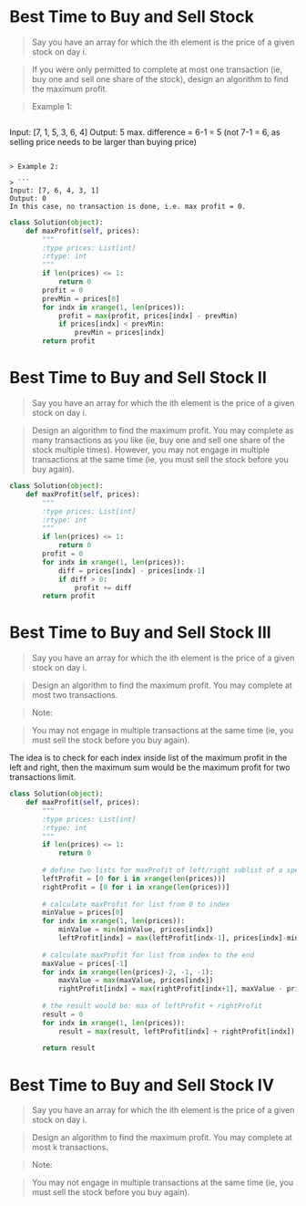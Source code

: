 # Best Time to Buy and Sell Stock

> Say you have an array for which the ith element is the price of a given stock on day i.

> If you were only permitted to complete at most one transaction (ie, buy one and sell one share of the stock), design an algorithm to find the maximum profit.

> Example 1:

> ```
Input: [7, 1, 5, 3, 6, 4]
Output: 5
max. difference = 6-1 = 5 (not 7-1 = 6, as selling price needs to be larger than buying price)
```

> Example 2:

> ```
Input: [7, 6, 4, 3, 1]
Output: 0
In this case, no transaction is done, i.e. max profit = 0.
```

```Python
class Solution(object):
    def maxProfit(self, prices):
        """
        :type prices: List[int]
        :rtype: int
        """
        if len(prices) <= 1:
            return 0
        profit = 0
        prevMin = prices[0]
        for indx in xrange(1, len(prices)):
            profit = max(profit, prices[indx] - prevMin)
            if prices[indx] < prevMin:
                prevMin = prices[indx]
        return profit
```

# Best Time to Buy and Sell Stock II

> Say you have an array for which the ith element is the price of a given stock on day i.

> Design an algorithm to find the maximum profit. You may complete as many transactions as you like (ie, buy one and sell one share of the stock multiple times). However, you may not engage in multiple transactions at the same time (ie, you must sell the stock before you buy again).

```Python
class Solution(object):
    def maxProfit(self, prices):
        """
        :type prices: List[int]
        :rtype: int
        """
        if len(prices) <= 1:
            return 0
        profit = 0
        for indx in xrange(1, len(prices)):
            diff = prices[indx] - prices[indx-1]
            if diff > 0:
                profit += diff
        return profit
```

# Best Time to Buy and Sell Stock III

> Say you have an array for which the ith element is the price of a given stock on day i.

> Design an algorithm to find the maximum profit. You may complete at most two transactions.

> Note:

> You may not engage in multiple transactions at the same time (ie, you must sell the stock before you buy again).

The idea is to check for each index inside list of the maximum profit in the left and right, then the maximum sum would be the maximum profit for two transactions limit.

```Python
class Solution(object):
    def maxProfit(self, prices):
        """
        :type prices: List[int]
        :rtype: int
        """
        if len(prices) <= 1:
            return 0
        
        # define two lists for maxProfit of left/right sublist of a specific index
        leftProfit = [0 for i in xrange(len(prices))]
        rightProfit = [0 for i in xrange(len(prices))]
        
        # calculate maxProfit for list from 0 to index
        minValue = prices[0]
        for indx in xrange(1, len(prices)):
            minValue = min(minValue, prices[indx])
            leftProfit[indx] = max(leftProfit[indx-1], prices[indx]-minValue)
        
        # calculate maxProfit for list from index to the end
        maxValue = prices[-1]
        for indx in xrange(len(prices)-2, -1, -1):
            maxValue = max(maxValue, prices[indx])
            rightProfit[indx] = max(rightProfit[indx+1], maxValue - prices[indx])
        
        # the result would be: max of leftProfit + rightProfit
        result = 0
        for indx in xrange(1, len(prices)):
            result = max(result, leftProfit[indx] + rightProfit[indx])
        
        return result
```

# Best Time to Buy and Sell Stock IV

> Say you have an array for which the ith element is the price of a given stock on day i.

> Design an algorithm to find the maximum profit. You may complete at most k transactions.

> Note:

> You may not engage in multiple transactions at the same time (ie, you must sell the stock before you buy again).

```Python

```
